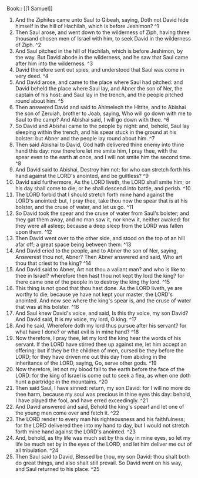  Book:: [[1 Samuel]]
 1. And the Ziphites came unto Saul to Gibeah, saying, Doth not David hide himself in the hill of Hachilah, which is before Jeshimon? ^1
 2. Then Saul arose, and went down to the wilderness of Ziph, having three thousand chosen men of Israel with him, to seek David in the wilderness of Ziph. ^2
 3. And Saul pitched in the hill of Hachilah, which is before Jeshimon, by the way. But David abode in the wilderness, and he saw that Saul came after him into the wilderness. ^3
 4. David therefore sent out spies, and understood that Saul was come in very deed. ^4
 5. And David arose, and came to the place where Saul had pitched: and David beheld the place where Saul lay, and Abner the son of Ner, the captain of his host: and Saul lay in the trench, and the people pitched round about him. ^5
 6. Then answered David and said to Ahimelech the Hittite, and to Abishai the son of Zeruiah, brother to Joab, saying, Who will go down with me to Saul to the camp? And Abishai said, I will go down with thee. ^6
 7. So David and Abishai came to the people by night: and, behold, Saul lay sleeping within the trench, and his spear stuck in the ground at his bolster: but Abner and the people lay round about him. ^7
 8. Then said Abishai to David, God hath delivered thine enemy into thine hand this day: now therefore let me smite him, I pray thee, with the spear even to the earth at once, and I will not smite him the second time. ^8
 9. And David said to Abishai, Destroy him not: for who can stretch forth his hand against the LORD's anointed, and be guiltless? ^9
 10. David said furthermore, As the LORD liveth, the LORD shall smite him; or his day shall come to die; or he shall descend into battle, and perish. ^10
 11. The LORD forbid that I should stretch forth mine hand against the LORD's anointed: but, I pray thee, take thou now the spear that is at his bolster, and the cruse of water, and let us go. ^11
 12. So David took the spear and the cruse of water from Saul's bolster; and they gat them away, and no man saw it, nor knew it, neither awaked: for they were all asleep; because a deep sleep from the LORD was fallen upon them. ^12
 13. Then David went over to the other side, and stood on the top of an hill afar off; a great space being between them: ^13
 14. And David cried to the people, and to Abner the son of Ner, saying, Answerest thou not, Abner? Then Abner answered and said, Who art thou that criest to the king? ^14
 15. And David said to Abner, Art not thou a valiant man? and who is like to thee in Israel? wherefore then hast thou not kept thy lord the king? for there came one of the people in to destroy the king thy lord. ^15
 16. This thing is not good that thou hast done. As the LORD liveth, ye are worthy to die, because ye have not kept your master, the LORD's anointed. And now see where the king's spear is, and the cruse of water that was at his bolster. ^16
 17. And Saul knew David's voice, and said, Is this thy voice, my son David? And David said, It is my voice, my lord, O king. ^17
 18. And he said, Wherefore doth my lord thus pursue after his servant? for what have I done? or what evil is in mine hand? ^18
 19. Now therefore, I pray thee, let my lord the king hear the words of his servant. If the LORD have stirred thee up against me, let him accept an offering: but if they be the children of men, cursed be they before the LORD; for they have driven me out this day from abiding in the inheritance of the LORD, saying, Go, serve other gods. ^19
 20. Now therefore, let not my blood fall to the earth before the face of the LORD: for the king of Israel is come out to seek a flea, as when one doth hunt a partridge in the mountains. ^20
 21. Then said Saul, I have sinned: return, my son David: for I will no more do thee harm, because my soul was precious in thine eyes this day: behold, I have played the fool, and have erred exceedingly. ^21
 22. And David answered and said, Behold the king's spear! and let one of the young men come over and fetch it. ^22
 23. The LORD render to every man his righteousness and his faithfulness; for the LORD delivered thee into my hand to day, but I would not stretch forth mine hand against the LORD's anointed. ^23
 24. And, behold, as thy life was much set by this day in mine eyes, so let my life be much set by in the eyes of the LORD, and let him deliver me out of all tribulation. ^24
 25. Then Saul said to David, Blessed be thou, my son David: thou shalt both do great things, and also shalt still prevail. So David went on his way, and Saul returned to his place. ^25
